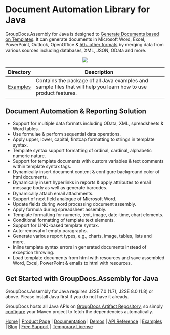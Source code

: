 # Document Automation Library for Java

GroupDocs.Assembly for Java is designed to [Generate Documents based on Templates](https://products.groupdocs.com/assembly/java). It can generate documents in Microsoft Word, Excel, PowerPoint, Outlook, OpenOffice & [50+ other formats](https://docs.groupdocs.com/assembly/java/supported-document-formats/) by merging data from various sources including databases, XML, JSON, OData and more. 

<p align="center">

  <a title="Download complete GroupDocs.Assembly for Java source code" href="https://github.com/groupdocs-assembly/GroupDocs.Assembly-for-Java/archive/master.zip">
	<img src="https://raw.github.com/AsposeExamples/java-examples-dashboard/master/images/downloadZip-Button-Large.png" />
  </a>
</p>

Directory | Description
--------- | -----------
[Examples](https://github.com/groupdocs-assembly/GroupDocs.Assembly-for-Java/tree/master/Examples)  | Contains the package of all Java examples and sample files that will help you learn how to use product features. 

## Document Automation & Reporting Solution

- Support for multiple data formats including OData, XML, spreadsheets & Word tables.
- Use formulae & perform sequential data operations.
- Apply upper, lower, capital, firstcap formatting to strings in template syntax.
- Template syntax support formatting of ordinal, cardinal, alphabetic numeric nature.
- Support for template documents with custom variables & text comments within template syntax tags.
- Dynamically insert document content & configure background color of html documents.
- Dynamically insert hyperlinks in reports & apply attributes to email message body as well as generate barcodes.
- Dynamically attach email attachments.
- Support of next field analogue of Microsoft Word.
- Update fields during word processing document assembly.
- Apply formula during spreadsheet assembly.
- Template formatting for numeric, text, image, date-time, chart elements.
- Conditional formatting of template text elements.
- Support for LINQ-based template syntax.
- Auto-removal of empty paragraphs.
- Generate various report types, e.g., charts, image, tables, lists and more.
- Inline template syntax errors in generated documents instead of exception throwing.
- Load template documents from html with resources and save assembled Word, Excel, PowerPoint & emails to html with resources.

## Get Started with GroupDocs.Assembly for Java

GroupDocs.Assembly for Java requires J2SE 7.0 (1.7), J2SE 8.0 (1.8) or above. Please install Java first if you do not have it already. 

GroupDocs hosts all Java APIs on [GroupDocs Artifact Repository](https://artifact.groupdocs.com/webapp/#/artifacts/browse/tree/General/repo/com/groupdocs/groupdocs-assembly), so simply [configure](https://docs.groupdocs.com/assembly/java/installation/) your Maven project to fetch the dependencies automatically.


[Home](https://www.groupdocs.com/) | [Product Page](https://products.groupdocs.com/assembly/java) | [Documentation](https://docs.groupdocs.com/assembly/java/) | [Demos](https://products.groupdocs.app/assembly/family) | [API Reference](https://apireference.groupdocs.com/java/assembly) | [Examples](https://github.com/groupdocs-assembly/GroupDocs.assembly-for-Java/tree/master/Examples) | [Blog](https://blog.groupdocs.com/category/annotation/) | [Free Support](https://forum.groupdocs.com/c/assembly) | [Temporary License](https://purchase.groupdocs.com/temporary-license)
